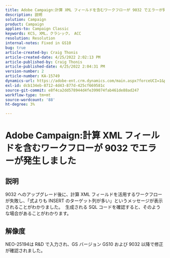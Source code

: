 ```yaml
---
title: Adobe Campaign:計算 XML フィールドを含むワークフローが 9032 でエラーが発生しました
description: 説明
solution: Campaign
product: Campaign
applies-to: Campaign Classic
keywords: KCS, XML，クラシック， ACC
resolution: Resolution
internal-notes: Fixed in GS10
bug: true
article-created-by: Craig Thonis
article-created-date: 4/25/2022 2:02:13 PM
article-published-by: Craig Thonis
article-published-date: 4/25/2022 2:04:31 PM
version-number: 2
article-number: KA-15749
dynamics-url: https://adobe-ent.crm.dynamics.com/main.aspx?forceUCI=1&pagetype=entityrecord&etn=knowledgearticle&id=f47c8248-a0c4-ec11-a7b6-0022480a1ec2
exl-id: dcb134eb-8712-4d43-877d-425cf669581c
source-git-commit: e8f4ca2dd578944d4fe399074fab461de88ad247
workflow-type: tm+mt
source-wordcount: '88'
ht-degree: 3%

---
```


# Adobe Campaign:計算 XML フィールドを含むワークフローが 9032 でエラーが発生しました

## 説明


9032 へのアップグレード後に、計算 XML フィールドを活用するワークフローが失敗し、「式よりも INSERT のターゲット列が多い」というメッセージが表示されることがわかりました。  生成される SQL コードを確認すると、そのような場合があることがわかります。


## 解像度


NEO-25194は R&amp;D で入力され、GS バージョン GS10 および 9032 以降で修正が確認されました。
